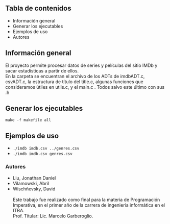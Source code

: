 ## Tabla de contenidos
* Información general
* Generar los ejecutables
* Ejemplos de uso
* Autores

## Información general
El proyecto permite procesar datos de series y películas del sitio IMDb y sacar estadísticas a partir de ellos.
<br>En la carpeta se encuentran el archivo de los ADTs de imdbADT.c, csvADT.c, la estructura de título del title.c, algunas
funciones que consideramos útiles en utils.c, y el main.c . Todos salvo este último con sus .h

## Generar los ejecutables
`make -f makefile all`

## Ejemplos de uso
* `./imdb imdb.csv ../genres.csv`
* `./imdb imdb.csv genres.csv`

### Autores
* Liu, Jonathan Daniel
* Vilamowski, Abril
* Wischñevsky, David
<br><br> Este trabajo fue realizado como final para la materia de Programación Imperativa, en el primer año de la carrera de ingeniería informática en el ITBA.
<br>Prof. Titular: Lic. Marcelo Garberoglio.

